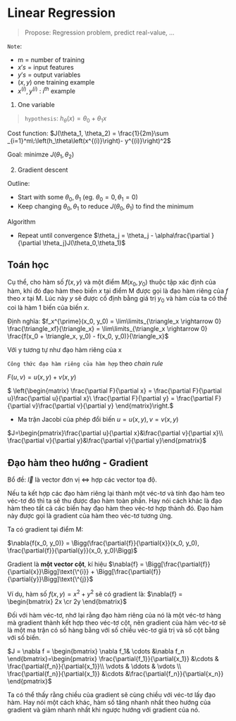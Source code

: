 # Linear Regression

> Propose: Regression problem, predict real-value, ...

`Note`:
- m = number of training 
- $x's$ = input features 
- $y's$ = output variables
- $(x, y)$ one training example 
- $x^{(i)}, y^{(i)}$ : $i^{th}$ example   

1. One variable 
> `hypothesis`: $h_{\theta}(x) = \theta_0 + \theta_1x$

Cost function: 
$J(\theta_1, \theta_2) = \frac{1}{2m}\sum _{i=1}^m\:\left(h_\theta\left(x^{(i)}\right)- y^{(i)}\right)^2$

Goal: minimze $J(\theta_1, \theta_2)$

2. Gradient descent

Outline:

* Start with some $\theta_0, \theta_1$ (eg. $\theta_0 = 0, \theta_1 = 0$)
* Keep changing $\theta_0, \theta_1$ to reduce $J(\theta_0, \theta_1)$ to find the minimum 

Algorithm

* Repeat until convergence 
$\theta_j = \theta_j - \alpha\frac{\partial }{\partial \theta_j}J(\theta_0,\theta_1)$

## Toán học

Cụ thể, cho hàm số $f(x, y)$ và một điểm $M(x_0, y_0)$ thuộc tập xác định của hàm, khi đó đạo hàm theo biến $x$ tại điểm M được gọi là đạo hàm riêng của $f$ theo $x$ tại M. Lúc này $y$ sẽ được cố định bằng giá trị $y_0$ và hàm của ta có thể coi là hàm 1 biến của biến $x$.

Định nghĩa:
$f_x^{\prime}(x_0, y_0) = \lim\limits_{\triangle_x \rightarrow 0} \frac{\triangle_xf}{\triangle_x} = \lim\limits_{\triangle_x \rightarrow 0} \frac{f(x_0 + \triangle_x, y_0) - f(x_0, y_0)}{\triangle_x}$

Với y tương tự như đạo hàm riêng của x

`Công thức đạo hàm riêng của hàm hợp` theo *chain rule*

$F(u,v) = u(x,y)+v(x,y)$

$
\left\{\begin{matrix}
\frac{\partial F}{\partial x} = \frac{\partial F}{\partial u}\frac{\partial u}{\partial x}\\ \frac{\partial F}{\partial y} = \frac{\partial F}{\partial v}\frac{\partial v}{\partial y}
\end{matrix}\right.$

* Ma trận Jacobi của phép đổi biến $u=u(x,y), v=v(x, y)$

$J=\begin{pmatrix}\frac{\partial u}{\partial x}&\frac{\partial v}{\partial x}\\ \frac{\partial v}{\partial y}&\frac{\partial v}{\partial y}\end{pmatrix}$

## Đạo hàm theo hướng - Gradient

Bổ đề: $\overrightarrow{l}$ là vector đơn vị $\Leftrightarrow$ hợp các vector tọa độ.

Nếu ta kết hợp các đạo hàm riêng lại thành một véc-tơ và tính đạo hàm teo véc-tơ đó thì ta sẽ thu được đạo hàm toàn phần. Hay nói cách khác là đạo hàm theo tất cả các biến hay đạo hàm theo véc-tơ hợp thành đó. Đạo hàm này được gọi là gradient của hàm theo véc-tơ tương ứng.

Ta có gradient tại điểm M:

$\nabla{f(x_0, y_0)} = \Bigg(\frac{\partial{f}}{\partial{x}}(x_0, y_0), \frac{\partial{f}}{\partial{y}}(x_0, y_0)\Bigg)$

Gradient là **một vector cột**, kí hiệu $\nabla{f} = \Bigg[\frac{\partial{f}}{\partial{x}}\Bigg]\text{\^{i}} + \Bigg[\frac{\partial{f}}{\partial{y}}\Bigg]\text{\^{j}}$

Ví dụ, hàm số $f(x, y) = x^2 + y^2$
  sẽ có gradient là: $\nabla{f} = \begin{bmatrix} 2x \cr 2y \end{bmatrix}$

Đối với hàm véc-tơ, nhớ lại rằng đạo hàm riêng của nó là một véc-tơ hàng mà gradient thành kết hợp theo véc-tơ cột, nên gradient của hàm véc-tơ sẽ là một ma trận có số hàng bằng với số chiều véc-tơ giá trị và số cột bằng với số biến.

$J = \nabla f = \begin{bmatrix}
 \nabla f_1& \cdots &\nabla f_n \end{bmatrix}=\begin{pmatrix}
\frac{\partial{f_1}}{\partial{x_1}} &\cdots & \frac{\partial{f_n}}{\partial{x_1}}\\ \vdots  & \ddots & \vdots \\ \frac{\partial{f_n}}{\partial{x_1}} &\cdots &\frac{\partial{f_n}}{\partial{x_n}} \end{pmatrix}$

 Ta có thể thấy rằng chiều của gradient sẽ cùng chiều với véc-tơ lấy đạo hàm. Hay nói một cách khác, hàm số tăng nhanh nhất theo hướng của gradient và giảm nhanh nhất khi ngược hướng với gradient của nó.
